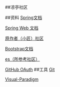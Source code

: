 ##凉亭社区

##资料
[Spring文档](https://spring.io/guides)

[Spring Web 文档](https://spring.io/guides/gs/serving-web-content/)

[原作者（小匠）社区](http://www.mawen.co/)

[Bootstrap文档](https://v3.bootcss.com/components/)

[es（所参考社区）](https://elasticsearch.cn/)

[GitHub OAuth](https://developer.github.com/apps/building-oauth-apps/creating-an-oauth-app/)
##工具
[Git](https://git-scm.com/)

[Visual-Paradigm](https://www.visual-paradigm.com/cn/)
